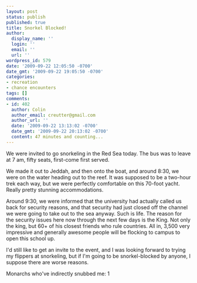 ```yaml
---
layout: post
status: publish
published: true
title: Snorkel Blocked!
author:
  display_name: ''
  login: ''
  email: ''
  url: ''
wordpress_id: 579
date: '2009-09-22 12:05:50 -0700'
date_gmt: '2009-09-22 19:05:50 -0700'
categories:
- recreation
- chance encounters
tags: []
comments:
- id: 402
  author: Colin
  author_email: creutter@gmail.com
  author_url: ''
  date: '2009-09-22 13:13:02 -0700'
  date_gmt: '2009-09-22 20:13:02 -0700'
  content: 47 minutes and counting...
---
```

We were invited to go snorkeling in the Red Sea today.  The bus was to leave at 7 am, fifty seats, first-come first served.

We made it out to Jeddah, and then onto the boat, and around 8:30, we were on the water heading out to the reef.  It was supposed to be a two-hour trek each way, but we were perfectly comfortable on this 70-foot yacht.  Really pretty stunning accommodations.

Around 9:30, we were informed that the university had actually called us back for security reasons, and that security had just closed off the channel we were going to take out to the sea anyway.  Such is life.  The reason for the security issues here now through the next few days is the King.  Not only the king, but 60+ of his closest friends who rule countries.  All in, 3,500 very impressive and generally awesome people will be flocking to campus to open this school up.

I'd still like to get an invite to the event, and I was looking forward to trying my flippers at snorkeling, but if I'm going to be snorkel-blocked by anyone, I suppose there are worse reasons.

Monarchs who've indirectly snubbed me: 1
